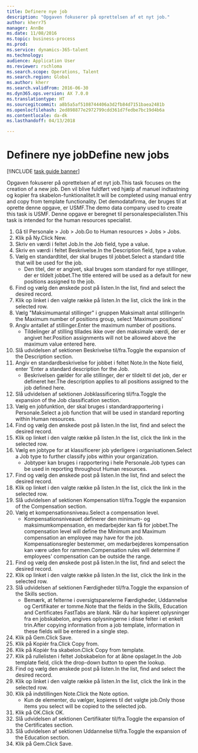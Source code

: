 ```yaml
--- 
title: Definere nye job
description: "Opgaven fokuserer på oprettelsen af et nyt job."
author: kherr75
manager: AnnBe
ms.date: 11/08/2016
ms.topic: business-process
ms.prod: 
ms.service: dynamics-365-talent
ms.technology: 
audience: Application User
ms.reviewer: rschloma
ms.search.scope: Operations, Talent
ms.search.region: Global
ms.author: kherr
ms.search.validFrom: 2016-06-30
ms.dyn365.ops.version: AX 7.0.0
ms.translationtype: HT
ms.sourcegitcommit: a8b5a5af5108744406a3d2fb84d7151baea2481b
ms.openlocfilehash: 2ed898877e2972799cdd361d7fedbe7bc19d4b6a
ms.contentlocale: da-dk
ms.lasthandoff: 04/13/2018

---
```

# <a name="define-new-jobs"></a><span data-ttu-id="0d61c-103">Definere nye job</span><span class="sxs-lookup"><span data-stu-id="0d61c-103">Define new jobs</span></span>

[!INCLUDE [task guide banner](../../includes/task-guide-banner.md)]

<span data-ttu-id="0d61c-104">Opgaven fokuserer på oprettelsen af et nyt job.</span><span class="sxs-lookup"><span data-stu-id="0d61c-104">This task focuses on the creation of a new job.</span></span> <span data-ttu-id="0d61c-105">Den vil blive fuldført ved hjælp af manuel indtastning og kopier fra skabelon-funktionalitet.</span><span class="sxs-lookup"><span data-stu-id="0d61c-105">It will be completed using manual entry and copy from template functionality.</span></span> <span data-ttu-id="0d61c-106">Det demodatafirma, der bruges til at oprette denne opgave, er USMF.</span><span class="sxs-lookup"><span data-stu-id="0d61c-106">The demo data company used to create this task is USMF.</span></span> <span data-ttu-id="0d61c-107">Denne opgave er beregnet til personalespecialisten.</span><span class="sxs-lookup"><span data-stu-id="0d61c-107">This task is intended for the human resources specialist.</span></span>

1. <span data-ttu-id="0d61c-108">Gå til Personale > Job > Job.</span><span class="sxs-lookup"><span data-stu-id="0d61c-108">Go to Human resources > Jobs > Jobs.</span></span>
2. <span data-ttu-id="0d61c-109">Klik på Ny.</span><span class="sxs-lookup"><span data-stu-id="0d61c-109">Click New.</span></span>
3. <span data-ttu-id="0d61c-110">Skriv en værdi i feltet Job.</span><span class="sxs-lookup"><span data-stu-id="0d61c-110">In the Job field, type a value.</span></span>
4. <span data-ttu-id="0d61c-111">Skriv en værdi i feltet Beskrivelse.</span><span class="sxs-lookup"><span data-stu-id="0d61c-111">In the Description field, type a value.</span></span>
5. <span data-ttu-id="0d61c-112">Vælg en standardtitel, der skal bruges til jobbet.</span><span class="sxs-lookup"><span data-stu-id="0d61c-112">Select a standard title that will be used for the job.</span></span> 
    * <span data-ttu-id="0d61c-113">Den titel, der er angivet, skal bruges som standard for nye stillinger, der er tildelt jobbet.</span><span class="sxs-lookup"><span data-stu-id="0d61c-113">The title entered will be used as a default for new positions assigned to the job.</span></span>  
6. <span data-ttu-id="0d61c-114">Find og vælg den ønskede post på listen.</span><span class="sxs-lookup"><span data-stu-id="0d61c-114">In the list, find and select the desired record.</span></span>
7. <span data-ttu-id="0d61c-115">Klik op linket i den valgte række på listen.</span><span class="sxs-lookup"><span data-stu-id="0d61c-115">In the list, click the link in the selected row.</span></span>
8. <span data-ttu-id="0d61c-116">Vælg "Maksimumantal stillinger" i gruppen Maksimalt antal stillinger</span><span class="sxs-lookup"><span data-stu-id="0d61c-116">In the Maximum number of positions group, select 'Maximum positions'</span></span>
9. <span data-ttu-id="0d61c-117">Angiv antallet af stillinger.</span><span class="sxs-lookup"><span data-stu-id="0d61c-117">Enter the maximum number of positions.</span></span> 
    * <span data-ttu-id="0d61c-118">Tildelinger af stilling tillades ikke over den maksimale værdi, der er angivet her.</span><span class="sxs-lookup"><span data-stu-id="0d61c-118">Position assignments will not be allowed above the maximum value entered here.</span></span>  
10. <span data-ttu-id="0d61c-119">Slå udvidelsen af sektionen Beskrivelse til/fra.</span><span class="sxs-lookup"><span data-stu-id="0d61c-119">Toggle the expansion of the Description section.</span></span>
11. <span data-ttu-id="0d61c-120">Angiv en standardbeskrivelse for jobbet i feltet Note.</span><span class="sxs-lookup"><span data-stu-id="0d61c-120">In the Note field, enter 'Enter a standard description for the Job.</span></span>
    * <span data-ttu-id="0d61c-121">Beskrivelsen gælder for alle stillinger, der er tildelt til det job, der er defineret her.</span><span class="sxs-lookup"><span data-stu-id="0d61c-121">The description applies to all positions assigned to the job defined here.</span></span>  
12. <span data-ttu-id="0d61c-122">Slå udvidelsen af sektionen Jobklassificering til/fra.</span><span class="sxs-lookup"><span data-stu-id="0d61c-122">Toggle the expansion of the Job classification section.</span></span>
13. <span data-ttu-id="0d61c-123">Vælg en jobfunktion, der skal bruges i standardrapportering i Personale.</span><span class="sxs-lookup"><span data-stu-id="0d61c-123">Select a job function that will be used in standard reporting within Human resources.</span></span>
14. <span data-ttu-id="0d61c-124">Find og vælg den ønskede post på listen.</span><span class="sxs-lookup"><span data-stu-id="0d61c-124">In the list, find and select the desired record.</span></span>
15. <span data-ttu-id="0d61c-125">Klik op linket i den valgte række på listen.</span><span class="sxs-lookup"><span data-stu-id="0d61c-125">In the list, click the link in the selected row.</span></span>
16. <span data-ttu-id="0d61c-126">Vælg en jobtype for at klassificerer job yderligere i organisationen.</span><span class="sxs-lookup"><span data-stu-id="0d61c-126">Select a Job type to further classify jobs within your organization.</span></span> 
    * <span data-ttu-id="0d61c-127">Jobtyper kan bruges i rapportering i hele Personale.</span><span class="sxs-lookup"><span data-stu-id="0d61c-127">Job types can be used in reporting throughout Human resources.</span></span>  
17. <span data-ttu-id="0d61c-128">Find og vælg den ønskede post på listen.</span><span class="sxs-lookup"><span data-stu-id="0d61c-128">In the list, find and select the desired record.</span></span>
18. <span data-ttu-id="0d61c-129">Klik op linket i den valgte række på listen.</span><span class="sxs-lookup"><span data-stu-id="0d61c-129">In the list, click the link in the selected row.</span></span>
19. <span data-ttu-id="0d61c-130">Slå udvidelsen af sektionen Kompensation til/fra.</span><span class="sxs-lookup"><span data-stu-id="0d61c-130">Toggle the expansion of the Compensation section.</span></span>
20. <span data-ttu-id="0d61c-131">Vælg et kompensationsniveau.</span><span class="sxs-lookup"><span data-stu-id="0d61c-131">Select a compensation level.</span></span>
    * <span data-ttu-id="0d61c-132">Kompensationsniveauet definerer den minimum- og maksimumkompensation, en medarbejder kan få for jobbet.</span><span class="sxs-lookup"><span data-stu-id="0d61c-132">The compensation level will define the Minimum and Maximum compensation an employee may have for the job.</span></span> <span data-ttu-id="0d61c-133">Kompensationsregler bestemmer, om medarbejderes kompensation kan være uden for rammen.</span><span class="sxs-lookup"><span data-stu-id="0d61c-133">Compensation rules will determine if employees' compensation can be outside the range.</span></span>  
21. <span data-ttu-id="0d61c-134">Find og vælg den ønskede post på listen.</span><span class="sxs-lookup"><span data-stu-id="0d61c-134">In the list, find and select the desired record.</span></span>
22. <span data-ttu-id="0d61c-135">Klik op linket i den valgte række på listen.</span><span class="sxs-lookup"><span data-stu-id="0d61c-135">In the list, click the link in the selected row.</span></span>
23. <span data-ttu-id="0d61c-136">Slå udvidelsen af sektionen Færdigheder til/fra.</span><span class="sxs-lookup"><span data-stu-id="0d61c-136">Toggle the expansion of the Skills section.</span></span>
    * <span data-ttu-id="0d61c-137">Bemærk, at felterne i oversigtspanelerne Færdigheder, Uddannelse og Certifikater er tomme.</span><span class="sxs-lookup"><span data-stu-id="0d61c-137">Note that the fields in the Skills, Education and Certificates FastTabs are blank.</span></span> <span data-ttu-id="0d61c-138">Når du har kopieret oplysninger fra en jobskabelon, angives oplysningerne i disse felter i et enkelt trin.</span><span class="sxs-lookup"><span data-stu-id="0d61c-138">After copying information from a job template, information in these fields will be entered in a single step.</span></span>   
24. <span data-ttu-id="0d61c-139">Klik på Gem.</span><span class="sxs-lookup"><span data-stu-id="0d61c-139">Click Save.</span></span>
25. <span data-ttu-id="0d61c-140">Klik på Kopiér fra.</span><span class="sxs-lookup"><span data-stu-id="0d61c-140">Click Copy from.</span></span>
26. <span data-ttu-id="0d61c-141">Klik på Kopiér fra skabelon.</span><span class="sxs-lookup"><span data-stu-id="0d61c-141">Click Copy from template.</span></span>
27. <span data-ttu-id="0d61c-142">Klik på rullelisten i feltet Jobskabelon for at åbne opslaget.</span><span class="sxs-lookup"><span data-stu-id="0d61c-142">In the Job template field, click the drop-down button to open the lookup.</span></span>
28. <span data-ttu-id="0d61c-143">Find og vælg den ønskede post på listen.</span><span class="sxs-lookup"><span data-stu-id="0d61c-143">In the list, find and select the desired record.</span></span>
29. <span data-ttu-id="0d61c-144">Klik op linket i den valgte række på listen.</span><span class="sxs-lookup"><span data-stu-id="0d61c-144">In the list, click the link in the selected row.</span></span>
30. <span data-ttu-id="0d61c-145">Klik på indstillingen Note.</span><span class="sxs-lookup"><span data-stu-id="0d61c-145">Click the Note option.</span></span>
    * <span data-ttu-id="0d61c-146">Kun de elementer, du vælger, kopieres til det valgte job.</span><span class="sxs-lookup"><span data-stu-id="0d61c-146">Only those items you select will be copied to the selected job.</span></span>    
31. <span data-ttu-id="0d61c-147">Klik på OK.</span><span class="sxs-lookup"><span data-stu-id="0d61c-147">Click OK.</span></span>
32. <span data-ttu-id="0d61c-148">Slå udvidelsen af sektionen Certifikater til/fra.</span><span class="sxs-lookup"><span data-stu-id="0d61c-148">Toggle the expansion of the Certificates section.</span></span>
33. <span data-ttu-id="0d61c-149">Slå udvidelsen af sektionen Uddannelse til/fra.</span><span class="sxs-lookup"><span data-stu-id="0d61c-149">Toggle the expansion of the Education section.</span></span>
34. <span data-ttu-id="0d61c-150">Klik på Gem.</span><span class="sxs-lookup"><span data-stu-id="0d61c-150">Click Save.</span></span>


